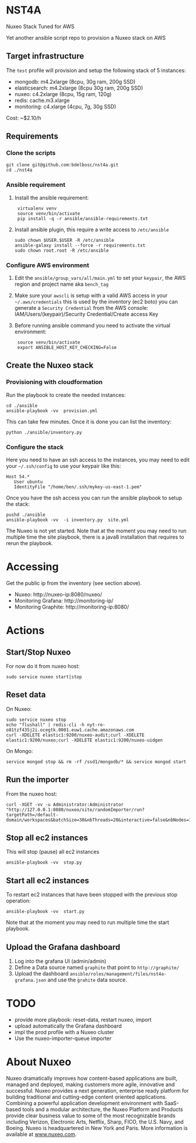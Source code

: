 # NST4A

 Nuxeo Stack Tuned for AWS 

 Yet another ansible script repo to provision a Nuxeo stack on AWS


## Target infrastructure

The `test` profile will provision and setup the following stack of 5 instances:

- mongodb: m4.2xlarge (8cpu, 30g ram, 200g SSD)
- elasticsearch: m4.2xlarge (8cpu 30g ram, 200g SSD)
- nuxeo: c4.2xlarge (8cpu, 15g ram, 120g)
- redis: cache.m3.xlarge
- monitoring: c4.xlarge (4cpu, 7g, 30g SSD)

Cost: ~$2.10/h

## Requirements


### Clone the scripts

    git clone git@github.com:bdelbosc/nst4a.git
    cd ./nst4a

### Ansible requirement

1. Install the ansible requirement:
       
        virtualenv venv
        source venv/bin/activate
        pip install -q -r ansible/ansible-requirements.txt


2.  Install ansible plugin, this require a write access to `/etc/ansible` 

        sudo chown $USER.$USER -R /etc/ansible
        ansible-galaxy install --force -r requirements.txt
        sudo chown root.root -R /etc/ansible


### Configure AWS environment

1. Edit the `ansible/group_vars/all/main.yml` to set your `keypair`, the AWS region and project name aka `bench_tag`

2. Make sure your `awscli` is setup with a valid AWS access in your `~/.aws/credentials` this is used by the inventory (ec2 boto)
   you can generate a `Security Credential` from the AWS console: IAM/Users/(keypair)/Security Credential/Create access Key

3. Before running ansible command you need to activate the virtual environment:

        source venv/bin/activate
        export ANSIBLE_HOST_KEY_CHECKING=False


## Create the Nuxeo stack

### Provisioning with cloudformation


Run the playbook to create the needed instances:

    cd ./ansible
    ansible-playbook -vv  provision.yml
 
This can take few minutes. Once it is done you can list the inventory:

    python ./ansible/inventory.py


### Configure the stack

Here you need to have an ssh access to the instances, you may need to edit your `~/.ssh/config` to use your keypair like this:
  
    Host 54.*
       User ubuntu
       IdentityFile "/home/ben/.ssh/mykey-us-east-1.pem"


Once you have the ssh access you can run the ansible playbook to setup the stack:
  

    pushd ./ansible
    ansible-playbook -vv  -i inventory.py  site.yml


The Nuxeo is not yet started. 
Note that at the moment you may need to run multiple time the site playbook, there is a java8 installation that requires to rerun the playbook.


# Accessing

Get the public ip from the inventory (see section above).

- Nuxeo: http://nuxeo-ip:8080/nuxeo/
- Monitoring Grafana: http://monitoring-ip/
- Monitoring Graphite: http://monitoring-ip:8080/

# Actions
 
## Start/Stop Nuxeo

For now do it from nuxeo host:

    sudo service nuxeo start|stop

## Reset data
 
On Nuxeo:
 

    sudo service nuxeo stop
    echo "flushall" | redis-cli -h nyt-re-o81tzf435j2i.ocegtk.0001.euw1.cache.amazonaws.com
    curl -XDELETE elastic1:9200/nuxeo-audit;curl -XDELETE elastic1:9200/nuxeo;curl -XDELETE elastic1:9200/nuxeo-uidgen

On Mongo:

    service mongod stop && rm -rf /ssd1/mongodb/* && service mongod start
 
 
## Run the importer

From the nuxeo host:
 
    curl -XGET -vv -u Administrator:Administrator "http://127.0.0.1:8080/nuxeo/site/randomImporter/run?targetPath=/default-domain/workspaces&batchSize=30&nbThreads=20&interactive=false&nbNodes=1000000&fileSizeKB=0&bulkMode=true&onlyText=false&withProperties=true&blockAsyncProcessing=true&blockSyncPostCommitProcessing=true&lang=en_US"

## Stop all ec2 instances

This will stop (pause) all ec2 instances

    ansible-playbook -vv  stop.py
    
## Start all ec2 instances

To restart ec2 instances that have been stopped with the previous stop operation:

    ansible-playbook -vv  start.py

Note that at the moment you may need to run multiple time the start playbook.

## Upload the Grafana dashboard

1. Log into the grafana UI (admin/admin)
2. Define a Data source named `graphite` that point to `http://graphite/`
3. Upload the dashboard `ansible/roles/management/files/nst4a-grafana.json` and use the ̀`grahite` data source.

# TODO

- provide more playbook: reset-data, restart nuxeo, import
- upload automatically the Grafana dashboard
- impl the prod profile with a Nuxeo cluster
- Use the nuxeo-importer-queue importer

# About Nuxeo

Nuxeo dramatically improves how content-based applications are built, managed and deployed, making customers more agile, innovative and successful. Nuxeo provides a next generation, enterprise ready platform for building traditional and cutting-edge content oriented applications. Combining a powerful application development environment with SaaS-based tools and a modular architecture, the Nuxeo Platform and Products provide clear business value to some of the most recognizable brands including Verizon, Electronic Arts, Netflix, Sharp, FICO, the U.S. Navy, and Boeing. Nuxeo is headquartered in New York and Paris. More information is available at www.nuxeo.com.
